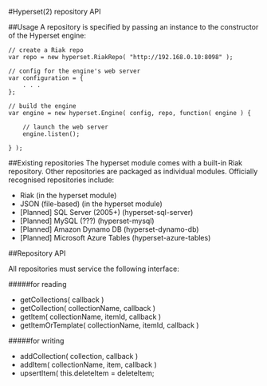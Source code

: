 #Hyperset(2) repository API

##Usage
A repository is specified by passing an instance to the constructor of the Hyperset engine:


	// create a Riak repo
	var repo = new hyperset.RiakRepo( "http://192.168.0.10:8098" );
	
	// config for the engine's web server
	var configuration = {
		. . .
	};
	
	// build the engine
	var engine = new hyperset.Engine( config, repo, function( engine ) {
		
		// launch the web server
		engine.listen();
	
	} );

##Existing repositories
The hyperset module comes with a built-in Riak repository. Other repositories are packaged as individual modules. Officially recognised repositories include:

* Riak (in the hyperset module)
* JSON (file-based) (in the hyperset module)
* [Planned] SQL Server (2005+) (hyperset-sql-server)
* [Planned] MySQL (???) (hyperset-mysql)
* [Planned] Amazon Dynamo DB (hyperset-dynamo-db)
* [Planned] Microsoft Azure Tables (hyperset-azure-tables)

##Repository API

All repositories must service the following interface:

#####for reading
* getCollections( callback )
* getCollection( collectionName, callback )
* getItem( collectionName, itemId, callback )
* getItemOrTemplate( collectionName, itemId, callback )
	
#####for writing
* addCollection( collection, callback )
* addItem( collectionName, item, callback )
* upsertItem( 
	this.deleteItem = deleteItem;